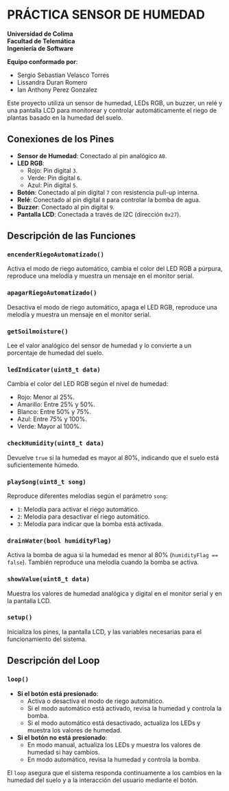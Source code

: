 # PRÁCTICA SENSOR DE HUMEDAD

**Universidad de Colima**  
**Facultad de Telemática**  
**Ingeniería de Software**  

**Equipo conformado por**:  
- Sergio Sebastian Velasco Torres  
- Lissandra Duran Romero  
- Ian Anthony Perez Gonzalez  

Este proyecto utiliza un sensor de humedad, LEDs RGB, un buzzer, un relé y una pantalla LCD para monitorear y controlar automáticamente el riego de plantas basado en la humedad del suelo.

## Conexiones de los Pines

- **Sensor de Humedad**: Conectado al pin analógico `A0`.
- **LED RGB**:
  - Rojo: Pin digital `3`.
  - Verde: Pin digital `6`.
  - Azul: Pin digital `5`.
- **Botón**: Conectado al pin digital `7` con resistencia pull-up interna.
- **Relé**: Conectado al pin digital `8` para controlar la bomba de agua.
- **Buzzer**: Conectado al pin digital `9`.
- **Pantalla LCD**: Conectada a través de I2C (dirección `0x27`).

## Descripción de las Funciones

### `encenderRiegoAutomatizado()`
Activa el modo de riego automático, cambia el color del LED RGB a púrpura, reproduce una melodía y muestra un mensaje en el monitor serial.

### `apagarRiegoAutomatizado()`
Desactiva el modo de riego automático, apaga el LED RGB, reproduce una melodía y muestra un mensaje en el monitor serial.

### `getSoilmoisture()`
Lee el valor analógico del sensor de humedad y lo convierte a un porcentaje de humedad del suelo.

### `ledIndicator(uint8_t data)`
Cambia el color del LED RGB según el nivel de humedad:
- Rojo: Menor al 25%.
- Amarillo: Entre 25% y 50%.
- Blanco: Entre 50% y 75%.
- Azul: Entre 75% y 100%.
- Verde: Mayor al 100%.

### `checkHumidity(uint8_t data)`
Devuelve `true` si la humedad es mayor al 80%, indicando que el suelo está suficientemente húmedo.

### `playSong(uint8_t song)`
Reproduce diferentes melodías según el parámetro `song`:
- `1`: Melodía para activar el riego automático.
- `2`: Melodía para desactivar el riego automático.
- `3`: Melodía para indicar que la bomba está activada.

### `drainWater(bool humidityFlag)`
Activa la bomba de agua si la humedad es menor al 80% (`humidityFlag == false`). También reproduce una melodía cuando la bomba se activa.

### `showValue(uint8_t data)`
Muestra los valores de humedad analógica y digital en el monitor serial y en la pantalla LCD.

### `setup()`
Inicializa los pines, la pantalla LCD, y las variables necesarias para el funcionamiento del sistema.

## Descripción del Loop

### `loop()`
- **Si el botón está presionado**:
  - Activa o desactiva el modo de riego automático.
  - Si el modo automático está activado, revisa la humedad y controla la bomba.
  - Si el modo automático está desactivado, actualiza los LEDs y muestra los valores de humedad.
- **Si el botón no está presionado**:
  - En modo manual, actualiza los LEDs y muestra los valores de humedad si hay cambios.
  - En modo automático, revisa la humedad y controla la bomba.

El `loop` asegura que el sistema responda continuamente a los cambios en la humedad del suelo y a la interacción del usuario mediante el botón.